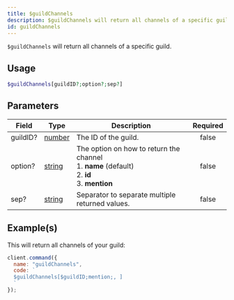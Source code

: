 ```yaml
---
title: $guildChannels
description: $guildChannels will return all channels of a specific guild.
id: guildChannels
---
```


`$guildChannels` will return all channels of a specific guild.

## Usage

```php
$guildChannels[guildID?;option?;sep?]
```

## Parameters

| Field    | Type                                                                                              | Description                                                                                                 | Required |
| -------- | ------------------------------------------------------------------------------------------------- | ----------------------------------------------------------------------------------------------------------- | :------: |
| guildID? | [number](https://developer.mozilla.org/en-US/docs/Web/JavaScript/Reference/Global_Objects/Number) | The ID of the guild.                                                                                        |  false   |
| option?  | [string](https://developer.mozilla.org/en-US/docs/Web/JavaScript/Reference/Global_Objects/String) | The option on how to return the channel <br /> 1. **name** (default) <br /> 2. **id** <br /> 3. **mention** |  false   |
| sep?     | [string](https://developer.mozilla.org/en-US/docs/Web/JavaScript/Reference/Global_Objects/String) | Separator to separate multiple returned values.                                                             |  false   |

## Example(s)

This will return all channels of your guild:

```javascript
client.command({
  name: "guildChannels",
  code: `
  $guildChannels[$guildID;mention;, ]
  `
});
```
